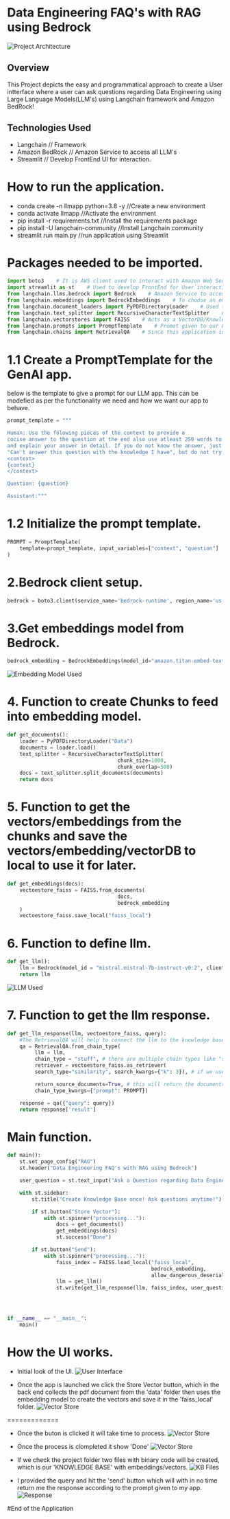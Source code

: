 # Data Engineering FAQ's with RAG using Bedrock
![Project Architecture](ScreenShots/Screenshot6.png)

## Overview
This Project depicts the easy and programmatical approach to create a User intterface where a user can ask questions regarding Data Engineering using Large Language Models(LLM's) using Langchain framework and Amazon BedRock!

## Technologies Used
- Langchain // Framework
- Amazon BedRock // Amazon Service to access all LLM's
- Streamlit // Develop FrontEnd UI for interaction.


# How to run the application.

- conda create -n llmapp python=3.8 -y //Create a new environment
- conda activate llmapp //Activate the environment
- pip install -r requirements.txt //Install the requirements package
- pip install -U langchain-community //Install Langchain community
- streamlit run main.py //run application using Streamlit

# Packages needed to be imported.

```python
import boto3    # It is AWS client used to interact with Amazon Web Services.
import streamlit as st    # Used to develop FrontEnd for User interaction.
from langchain.llms.bedrock import Bedrock    # Amazon Service to access all LLM's using API.
from langchain.embeddings import BedrockEmbeddings    # To choose an embedding model among available in BedRock.
from langchain.document_loaders import PyPDFDirectoryLoader    # Used to load the PDF files to feed our KnowledgeBase.
from langchain.text_splitter import RecursiveCharacterTextSplitter    # This helps in creating the Chunks for our embedding model as it can take only limited tokens at once.
from langchain.vectorstores import FAISS    # Acts as a VectorDB/KnowledgeBase to store the vectors/embeddings which can later be accessed by our LLM.
from langchain.prompts import PromptTemplate    # Promot given to our LLM Application, refers how our application should work.
from langchain.chains import RetrievalQA    # Since this application is a question and answer type, we use RetrievalQA.
```

# 1.1 Create a PromptTemplate for the GenAI app.
below is the template to give a prompt for our LLM app. This can be modefied as per the functionality we need and how we want our app to behave.

```python
prompt_template = """

Human: Use the folowing pieces of the context to provide a
cocise answer to the question at the end also use atleast 250 words to summarize
and explain your answer in detail. If you do not know the answer, just say that 
"Can't answer this question with the knowledge I have", but do not try to make up answers.
<context>
{context}
</context>

Question: {question}

Assistant:"""
```

# 1.2 Initialize the prompt template.
```python
PROMPT = PromptTemplate(
    template=prompt_template, input_variables=["context", "question"]
)
```

# 2.Bedrock client setup.
```python
bedrock = boto3.client(service_name='bedrock-runtime', region_name='us-east-1')
```

# 3.Get embeddings model from Bedrock.
```python
bedrock_embedding = BedrockEmbeddings(model_id="amazon.titan-embed-text-v1", client=bedrock)
```
![Embedding Model Used](ScreenShots/Screenshot7.png)

# 4. Function to create Chunks to feed into embedding model.
```python
def get_documents():
    loader = PyPDFDirectoryLoader("Data")
    documents = loader.load()
    text_splitter = RecursiveCharacterTextSplitter(
                                    chunk_size=1000, 
                                    chunk_overlap=500)
    docs = text_splitter.split_documents(documents)
    return docs
```

# 5. Function to get the vectors/embeddings from the chunks and save the vectors/embedding/vectorDB to local to use it for later.
```python
def get_embeddings(docs):
    vectoestore_faiss = FAISS.from_documents(
                                    docs,
                                    bedrock_embedding
    ) 
    vectoestore_faiss.save_local("faiss_local")
```

# 6. Function to define llm.
```python
def get_llm():
    llm = Bedrock(model_id = "mistral.mistral-7b-instruct-v0:2", client = bedrock)
    return llm
```
![LLM Used](ScreenShots/Screenshot8.png)

# 7. Function to get the llm response.
```python
def get_llm_response(llm, vectoestore_faiss, query):
    #The RetrievalQA will help to connect the llm to the knowledge base and also the query user asked.
    qa = RetrievalQA.from_chain_type(
         llm = llm,
         chain_type = "stuff", # there are multiple chain types like "stuff", "refine" etc.
         retriever = vectoestore_faiss.as_retriever(
         search_type="similarity", search_kwargs={"k": 3}), # if we user vecotDB we need to use similarity search.

         return_source_documents=True, # this will return the documents which contain the answer
         chain_type_kwargs={"prompt": PROMPT})

    response = qa({"query": query})
    return response['result']
```

# Main function.
```python
def main():
    st.set_page_config("RAG")
    st.header("Data Engineering FAQ's with RAG using Bedrock")

    user_question = st.text_input("Ask a Question regarding Data Engineering")

    with st.sidebar:
        st.title("Create Knowledge Base once! Ask questions anytime!")

        if st.button("Store Vector"):
            with st.spinner("processing..."):
                docs = get_documents()
                get_embeddings(docs)
                st.success("Done")

        if st.button("Send"):
            with st.spinner("processing..."):
                faiss_index = FAISS.load_local("faiss_local",
                                               bedrock_embedding, 
                                               allow_dangerous_deserialization=True)
                llm = get_llm()
                st.write(get_llm_response(llm, faiss_index, user_question))




if __name__ == "__main__":
    main()
```

# How the UI works.

- Initial look of the UI.
![User Interface](ScreenShots/Screenshot9.png)

- Once the app is launched we click the Store Vector button, which in the back end collects the pdf document from the 'data' folder then uses the embedding model to create the vectors and save it in the 'faiss_local' folder.
![Vector Store](ScreenShots/Screenshot1.png)

=============

- Once the buton is clicked it will take time to process.
![Vector Store](ScreenShots/Screenshot2.png)

- Once the process is clompleted it show 'Done'
![Vector Store](ScreenShots/Screenshot3.png)

- If we check the project folder two files with binary code will be created, which is our 'KNOWLEDGE BASE' with embeddings/vectors.
![KB Files](ScreenShots/Screenshot4.png)

- I provided the query and hit the 'send' button which will with in no time return me the response according to the prompt given to my app.
![Response](ScreenShots/Screenshot5.png)

#End of the Application


